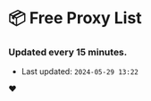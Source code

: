 # :package: Free Proxy List
### Updated every 15 minutes.

- Last updated: `2024-05-29 13:22`

:heart:
